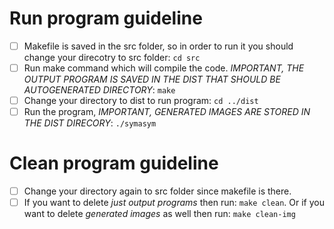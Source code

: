 
# Run program guideline
- [ ] Makefile is saved in the src folder, so in order to run it you should change your direcotry to src folder: `cd src`
- [ ] Run make command which will compile the code. *IMPORTANT, THE OUTPUT PROGRAM IS SAVED IN THE DIST THAT SHOULD BE AUTOGENERATED DIRECTORY*: `make`
- [ ] Change your directory to dist to run program: `cd ../dist`
- [ ] Run the program, *IMPORTANT, GENERATED IMAGES ARE STORED IN THE DIST DIRECORY*: `./symasym` 

# Clean program guideline
- [ ] Change your directory again to src folder since makefile is there.
- [ ] If you want to delete *just output programs* then run: `make clean`. Or if you want to delete *generated images* as well then run: `make clean-img`